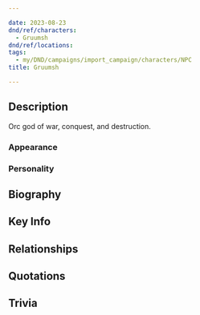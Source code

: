 ```yaml
---

date: 2023-08-23
dnd/ref/characters:
  - Gruumsh
dnd/ref/locations:
tags:
  - my/DND/campaigns/import_campaign/characters/NPC
title: Gruumsh

---
```


## Description

Orc god of war, conquest, and destruction.

### Appearance

### Personality

## Biography

## Key Info

## Relationships

## Quotations

## Trivia

